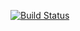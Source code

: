 [![Build Status](https://travis-ci.org/Tobitron/Tour-Guide.svg?branch=master)](https://travis-ci.org/Tobitron/Tour-Guide)
